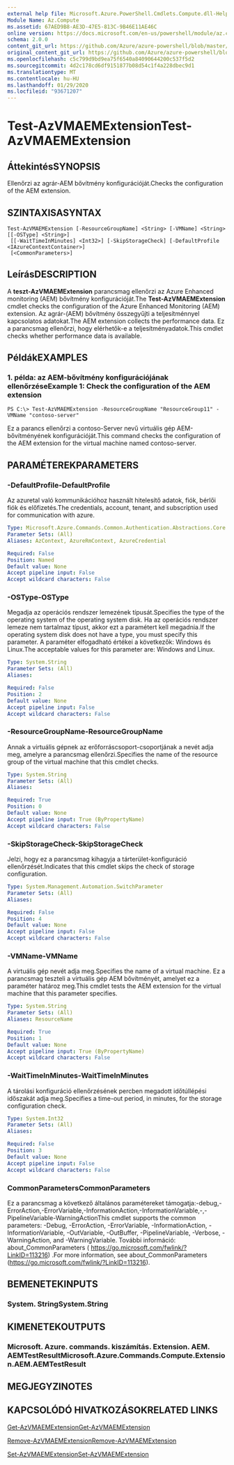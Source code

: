 ```yaml
---
external help file: Microsoft.Azure.PowerShell.Cmdlets.Compute.dll-Help.xml
Module Name: Az.Compute
ms.assetid: 67AED9B8-AE3D-47E5-813C-9B46E11AE46C
online version: https://docs.microsoft.com/en-us/powershell/module/az.compute/test-azvmaemextension
schema: 2.0.0
content_git_url: https://github.com/Azure/azure-powershell/blob/master/src/Compute/Compute/help/Test-AzVMAEMExtension.md
original_content_git_url: https://github.com/Azure/azure-powershell/blob/master/src/Compute/Compute/help/Test-AzVMAEMExtension.md
ms.openlocfilehash: c5c799d9bd9ea75f6540a84090644200c537f5d2
ms.sourcegitcommit: 4d2c178cd6df9151877b08d54c1f4a228dbec9d1
ms.translationtype: MT
ms.contentlocale: hu-HU
ms.lasthandoff: 01/29/2020
ms.locfileid: "93671207"
---
```

# <span data-ttu-id="0a707-101">Test-AzVMAEMExtension</span><span class="sxs-lookup"><span data-stu-id="0a707-101">Test-AzVMAEMExtension</span></span>

## <span data-ttu-id="0a707-102">Áttekintés</span><span class="sxs-lookup"><span data-stu-id="0a707-102">SYNOPSIS</span></span>
<span data-ttu-id="0a707-103">Ellenőrzi az agrár-AEM bővítmény konfigurációját.</span><span class="sxs-lookup"><span data-stu-id="0a707-103">Checks the configuration of the AEM extension.</span></span>

## <span data-ttu-id="0a707-104">SZINTAXISA</span><span class="sxs-lookup"><span data-stu-id="0a707-104">SYNTAX</span></span>

```
Test-AzVMAEMExtension [-ResourceGroupName] <String> [-VMName] <String> [[-OSType] <String>]
 [[-WaitTimeInMinutes] <Int32>] [-SkipStorageCheck] [-DefaultProfile <IAzureContextContainer>]
 [<CommonParameters>]
```

## <span data-ttu-id="0a707-105">Leírás</span><span class="sxs-lookup"><span data-stu-id="0a707-105">DESCRIPTION</span></span>
<span data-ttu-id="0a707-106">A **teszt-AzVMAEMExtension** parancsmag ellenőrzi az Azure Enhanced monitoring (AEM) bővítmény konfigurációját.</span><span class="sxs-lookup"><span data-stu-id="0a707-106">The **Test-AzVMAEMExtension** cmdlet checks the configuration of the Azure Enhanced Monitoring (AEM) extension.</span></span>
<span data-ttu-id="0a707-107">Az agrár-(AEM) bővítmény összegyűjti a teljesítménnyel kapcsolatos adatokat.</span><span class="sxs-lookup"><span data-stu-id="0a707-107">The AEM extension collects the performance data.</span></span>
<span data-ttu-id="0a707-108">Ez a parancsmag ellenőrzi, hogy elérhetők-e a teljesítményadatok.</span><span class="sxs-lookup"><span data-stu-id="0a707-108">This cmdlet checks whether performance data is available.</span></span>

## <span data-ttu-id="0a707-109">Példák</span><span class="sxs-lookup"><span data-stu-id="0a707-109">EXAMPLES</span></span>

### <span data-ttu-id="0a707-110">1. példa: az AEM-bővítmény konfigurációjának ellenőrzése</span><span class="sxs-lookup"><span data-stu-id="0a707-110">Example 1: Check the configuration of the AEM extension</span></span>
```
PS C:\> Test-AzVMAEMExtension -ResourceGroupName "ResourceGroup11" -VMName "contoso-server"
```

<span data-ttu-id="0a707-111">Ez a parancs ellenőrzi a contoso-Server nevű virtuális gép AEM-bővítményének konfigurációját.</span><span class="sxs-lookup"><span data-stu-id="0a707-111">This command checks the configuration of the AEM extension for the virtual machine named contoso-server.</span></span>

## <span data-ttu-id="0a707-112">PARAMÉTEREK</span><span class="sxs-lookup"><span data-stu-id="0a707-112">PARAMETERS</span></span>

### <span data-ttu-id="0a707-113">-DefaultProfile</span><span class="sxs-lookup"><span data-stu-id="0a707-113">-DefaultProfile</span></span>
<span data-ttu-id="0a707-114">Az azuretal való kommunikációhoz használt hitelesítő adatok, fiók, bérlői fiók és előfizetés.</span><span class="sxs-lookup"><span data-stu-id="0a707-114">The credentials, account, tenant, and subscription used for communication with azure.</span></span>

```yaml
Type: Microsoft.Azure.Commands.Common.Authentication.Abstractions.Core.IAzureContextContainer
Parameter Sets: (All)
Aliases: AzContext, AzureRmContext, AzureCredential

Required: False
Position: Named
Default value: None
Accept pipeline input: False
Accept wildcard characters: False
```

### <span data-ttu-id="0a707-115">-OSType</span><span class="sxs-lookup"><span data-stu-id="0a707-115">-OSType</span></span>
<span data-ttu-id="0a707-116">Megadja az operációs rendszer lemezének típusát.</span><span class="sxs-lookup"><span data-stu-id="0a707-116">Specifies the type of the operating system of the operating system disk.</span></span>
<span data-ttu-id="0a707-117">Ha az operációs rendszer lemeze nem tartalmaz típust, akkor ezt a paramétert kell megadnia.</span><span class="sxs-lookup"><span data-stu-id="0a707-117">If the operating system disk does not have a type, you must specify this parameter.</span></span>
<span data-ttu-id="0a707-118">A paraméter elfogadható értékei a következők: Windows és Linux.</span><span class="sxs-lookup"><span data-stu-id="0a707-118">The acceptable values for this parameter are: Windows and Linux.</span></span>

```yaml
Type: System.String
Parameter Sets: (All)
Aliases:

Required: False
Position: 2
Default value: None
Accept pipeline input: False
Accept wildcard characters: False
```

### <span data-ttu-id="0a707-119">-ResourceGroupName</span><span class="sxs-lookup"><span data-stu-id="0a707-119">-ResourceGroupName</span></span>
<span data-ttu-id="0a707-120">Annak a virtuális gépnek az erőforráscsoport-csoportjának a nevét adja meg, amelyre a parancsmag ellenőrzi.</span><span class="sxs-lookup"><span data-stu-id="0a707-120">Specifies the name of the resource group of the virtual machine that this cmdlet checks.</span></span>

```yaml
Type: System.String
Parameter Sets: (All)
Aliases:

Required: True
Position: 0
Default value: None
Accept pipeline input: True (ByPropertyName)
Accept wildcard characters: False
```

### <span data-ttu-id="0a707-121">-SkipStorageCheck</span><span class="sxs-lookup"><span data-stu-id="0a707-121">-SkipStorageCheck</span></span>
<span data-ttu-id="0a707-122">Jelzi, hogy ez a parancsmag kihagyja a tárterület-konfiguráció ellenőrzését.</span><span class="sxs-lookup"><span data-stu-id="0a707-122">Indicates that this cmdlet skips the check of storage configuration.</span></span>

```yaml
Type: System.Management.Automation.SwitchParameter
Parameter Sets: (All)
Aliases:

Required: False
Position: 4
Default value: None
Accept pipeline input: False
Accept wildcard characters: False
```

### <span data-ttu-id="0a707-123">-VMName</span><span class="sxs-lookup"><span data-stu-id="0a707-123">-VMName</span></span>
<span data-ttu-id="0a707-124">A virtuális gép nevét adja meg.</span><span class="sxs-lookup"><span data-stu-id="0a707-124">Specifies the name of a virtual machine.</span></span>
<span data-ttu-id="0a707-125">Ez a parancsmag teszteli a virtuális gép AEM bővítményét, amelyet ez a paraméter határoz meg.</span><span class="sxs-lookup"><span data-stu-id="0a707-125">This cmdlet tests the AEM extension for the virtual machine that this parameter specifies.</span></span>

```yaml
Type: System.String
Parameter Sets: (All)
Aliases: ResourceName

Required: True
Position: 1
Default value: None
Accept pipeline input: True (ByPropertyName)
Accept wildcard characters: False
```

### <span data-ttu-id="0a707-126">-WaitTimeInMinutes</span><span class="sxs-lookup"><span data-stu-id="0a707-126">-WaitTimeInMinutes</span></span>
<span data-ttu-id="0a707-127">A tárolási konfiguráció ellenőrzésének percben megadott időtúllépési időszakát adja meg.</span><span class="sxs-lookup"><span data-stu-id="0a707-127">Specifies a time-out period, in minutes, for the storage configuration check.</span></span>

```yaml
Type: System.Int32
Parameter Sets: (All)
Aliases:

Required: False
Position: 3
Default value: None
Accept pipeline input: False
Accept wildcard characters: False
```

### <span data-ttu-id="0a707-128">CommonParameters</span><span class="sxs-lookup"><span data-stu-id="0a707-128">CommonParameters</span></span>
<span data-ttu-id="0a707-129">Ez a parancsmag a következő általános paramétereket támogatja:-debug,-ErrorAction,-ErrorVariable,-InformationAction,-InformationVariable,-,-PipelineVariable-WarningAction</span><span class="sxs-lookup"><span data-stu-id="0a707-129">This cmdlet supports the common parameters: -Debug, -ErrorAction, -ErrorVariable, -InformationAction, -InformationVariable, -OutVariable, -OutBuffer, -PipelineVariable, -Verbose, -WarningAction, and -WarningVariable.</span></span> <span data-ttu-id="0a707-130">További információ: about_CommonParameters ( https://go.microsoft.com/fwlink/?LinkID=113216) .</span><span class="sxs-lookup"><span data-stu-id="0a707-130">For more information, see about_CommonParameters (https://go.microsoft.com/fwlink/?LinkID=113216).</span></span>

## <span data-ttu-id="0a707-131">BEMENETEK</span><span class="sxs-lookup"><span data-stu-id="0a707-131">INPUTS</span></span>

### <span data-ttu-id="0a707-132">System. String</span><span class="sxs-lookup"><span data-stu-id="0a707-132">System.String</span></span>

## <span data-ttu-id="0a707-133">KIMENETEK</span><span class="sxs-lookup"><span data-stu-id="0a707-133">OUTPUTS</span></span>

### <span data-ttu-id="0a707-134">Microsoft. Azure. commands. kiszámítás. Extension. AEM. AEMTestResult</span><span class="sxs-lookup"><span data-stu-id="0a707-134">Microsoft.Azure.Commands.Compute.Extension.AEM.AEMTestResult</span></span>

## <span data-ttu-id="0a707-135">MEGJEGYZI</span><span class="sxs-lookup"><span data-stu-id="0a707-135">NOTES</span></span>

## <span data-ttu-id="0a707-136">KAPCSOLÓDÓ HIVATKOZÁSOK</span><span class="sxs-lookup"><span data-stu-id="0a707-136">RELATED LINKS</span></span>

[<span data-ttu-id="0a707-137">Get-AzVMAEMExtension</span><span class="sxs-lookup"><span data-stu-id="0a707-137">Get-AzVMAEMExtension</span></span>](./Get-AzVMAEMExtension.md)

[<span data-ttu-id="0a707-138">Remove-AzVMAEMExtension</span><span class="sxs-lookup"><span data-stu-id="0a707-138">Remove-AzVMAEMExtension</span></span>](./Remove-AzVMAEMExtension.md)

[<span data-ttu-id="0a707-139">Set-AzVMAEMExtension</span><span class="sxs-lookup"><span data-stu-id="0a707-139">Set-AzVMAEMExtension</span></span>](./Set-AzVMAEMExtension.md)


